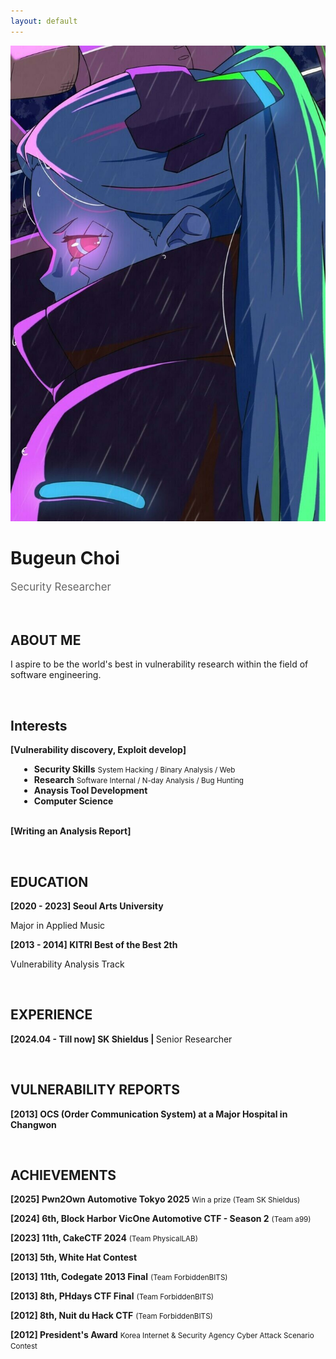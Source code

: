 ```yaml
---
layout: default
---
```


<img class="profile-picture" src="Rebekah.jpg">
<h1><b>Bugeun Choi</b></h1>
<p style="font-size: 1.2em; color: #666;" data-ke-size="size16">
Security Researcher
</p>
&nbsp;

## ABOUT ME


<p>I aspire to be the world's best in vulnerability research within the field of software engineering.</p>
&nbsp;

<!--
## Interests
>
* <b>Vulnerability Research & Exploit Dev</b> <small>1-day / 0-day</small>
* <b>CTF/Wargame</b> <small>System Hacking / Binary Analysis / Web</small>
* <b>Analysis tool Development</b>
* <b>Computer Science</b>

&nbsp; 
-->

## Interests
<b>[Vulnerability discovery, Exploit develop]</b>
<section style="padding-left: 1em;">
  <ul>
    <li>
    <b>Security Skills</b>
    <small>System Hacking / Binary Analysis / Web</small>
    </li>
    <li>
    <b>Research</b> 
    <small>Software Internal / N-day Analysis / Bug Hunting</small>
    </li>
    <li>
    <b>Anaysis Tool Development</b>
    </li>
    <li>
    <b>Computer Science</b>
    </li>
  </ul>
</section>
<br>
<b>[Writing an Analysis Report]</b>

&nbsp;

## EDUCATION
  
<p data-ke-size="size16">
<b>[2020 - 2023] Seoul Arts University</b>
</p>
<p data-ke-size="size14">Major in Applied Music</p>     
<p data-ke-size="size16">
<b>[2013 - 2014] KITRI Best of the Best 2th</b>
</p>
<p data-ke-size="size14">Vulnerability Analysis Track</p>
&nbsp;

## EXPERIENCE
<p data-ke-size="size16"><b>[2024.04 - Till now] SK Shieldus | </b> Senior Researcher</p>
&nbsp;

## VULNERABILITY REPORTS
<p data-ke-size="size16"><b>[2013] OCS (Order Communication System) at a Major Hospital in Changwon</b></p>
&nbsp;

## ACHIEVEMENTS

<p data-ke-size="size16">
<b>[2025] Pwn2Own Automotive Tokyo 2025</b> <small> Win a prize (Team SK Shieldus) </small>
</p>
<p data-ke-size="size16">
<b>[2024] 6th, Block Harbor VicOne Automotive CTF - Season 2</b> <small> (Team a99) </small>
</p>
<p data-ke-size="size16">
<b>[2023] 11th, CakeCTF 2024</b> <small> (Team PhysicalLAB) </small>
</p>
<p data-ke-size="size16">
<b>[2013] 5th, White Hat Contest</b>
</p>
<p data-ke-size="size16">
<b>[2013] 11th, Codegate 2013 Final</b> <small>(Team ForbiddenBITS)</small>
</p>
<p data-ke-size="size16">
<b>[2013] 8th, PHdays CTF Final</b> <small>(Team ForbiddenBITS)</small>
</p>
<p data-ke-size="size16">
<b>[2012] 8th, Nuit du Hack CTF</b> <small>(Team ForbiddenBITS)</small>
</p>
<p data-ke-size="size16">
<b>[2012] President's Award</b> <small>Korea Internet &amp; Security Agency Cyber Attack Scenario Contest</small>
</p>
&nbsp;
